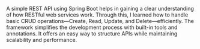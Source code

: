 A simple REST API using Spring Boot helps in gaining a clear understanding of how RESTful web services work. Through this, I learned how to handle basic CRUD operations—Create, Read, Update, and Delete—efficiently. The framework simplifies the development process with built-in tools and annotations. It offers an easy way to structure APIs while maintaining scalability and performance.
